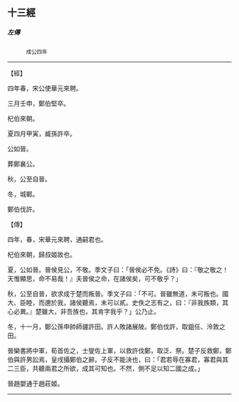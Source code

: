 

## 十三經

##### 左傳
　　　`成公四年`

* * *

【經】

四年春，宋公使華元來聘。

三月壬申，鄭伯堅卒。

杞伯來朝。

夏四月甲寅，臧孫許卒。

公如晉。

葬鄭襄公。

秋，公至自晉。

冬，城鄆。

鄭伯伐許。

【傳】

四年，春，宋華元來聘，通嗣君也。

杞伯來朝，歸叔姬故也。

夏，公如晉。晉侯見公，不敬。季文子曰：「晉侯必不免。《詩》曰：『敬之敬之！天惟顯思，命不易哉！』夫晉侯之命，在諸侯矣，可不敬乎？」

秋，公至自晉，欲求成于楚而叛晉。季文子曰：「不可。晉雖無道，未可叛也。國大、臣睦，而邇於我，諸侯聽焉，未可以貳。史佚之志有之，曰：『非我族類，其心必異。』楚雖大，非吾族也，其肯字我乎？」公乃止。

冬，十一月，鄭公孫申帥師疆許田。許人敗諸展陂。鄭伯伐許，取鉏任、泠敦之田。

晉欒書將中軍，荀首佐之，士燮佐上軍，以救許伐鄭，取泛、祭。楚子反救鄭，鄭伯與許男訟焉，皇戌攝鄭伯之辭。子反不能決也，曰：「君若辱在寡君，寡君與其二三臣，共聽兩君之所欲，成其可知也。不然，側不足以知二國之成。」

晉趙嬰通于趙莊姬。

* * *

